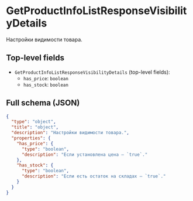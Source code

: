 # GetProductInfoListResponseVisibilityDetails

Настройки видимости товара.

## Top-level fields
- `GetProductInfoListResponseVisibilityDetails` (top-level fields):
  - `has_price`: `boolean`
  - `has_stock`: `boolean`

## Full schema (JSON)
```json
{
  "type": "object",
  "title": "object",
  "description": "Настройки видимости товара.",
  "properties": {
    "has_price": {
      "type": "boolean",
      "description": "Если установлена цена — `true`."
    },
    "has_stock": {
      "type": "boolean",
      "description": "Если есть остаток на складах — `true`."
    }
  }
}
```
